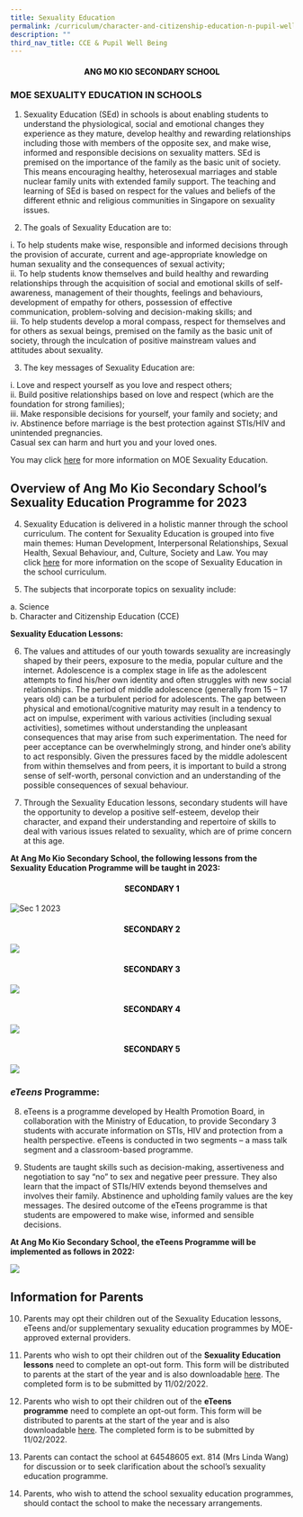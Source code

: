 ```yaml
---
title: Sexuality Education
permalink: /curriculum/character-and-citizenship-education-n-pupil-well-being/sexuality-education/
description: ""
third_nav_title: CCE & Pupil Well Being
---
```

<h4 style="color:black" align="center">ANG MO KIO SECONDARY SCHOOL</h4>

### MOE SEXUALITY EDUCATION IN SCHOOLS

  

1.  Sexuality Education (SEd) in schools is about enabling students to understand the physiological, social and emotional changes they experience as they mature, develop healthy and rewarding relationships including those with members of the opposite sex, and make wise, informed and responsible decisions on sexuality matters. SEd is premised on the importance of the family as the basic unit of society. This means encouraging healthy, heterosexual marriages and stable nuclear family units with extended family support. The teaching and learning of SEd is based on respect for the values and beliefs of the different ethnic and religious communities in Singapore on sexuality issues.

  

2.  The goals of Sexuality Education are to:

i.  To help students make wise, responsible and informed decisions through the provision of accurate, current and age-appropriate knowledge on human sexuality and the consequences of sexual activity; <br>
ii.  To help students know themselves and build healthy and rewarding relationships through the acquisition of social and emotional skills of self-awareness, management of their thoughts, feelings and behaviours, development of empathy for others, possession of effective communication, problem-solving and decision-making skills; and <br>
iii.  To help students develop a moral compass, respect for themselves and for others as sexual beings, premised on the family as the basic unit of society, through the inculcation of positive mainstream values and attitudes about sexuality.

  

3.  The key messages of Sexuality Education are:

i.  Love and respect yourself as you love and respect others; <br>
ii.  Build positive relationships based on love and respect (which are the foundation for strong families); <br>
iii.  Make responsible decisions for yourself, your family and society; and <br>
iv.  Abstinence before marriage is the best protection against STIs/HIV and unintended pregnancies. <br>
    Casual sex can harm and hurt you and your loved ones.
    

  

You may click [here](https://www.moe.gov.sg/education-in-sg/our-programmes/sexuality-education) for more information on MOE Sexuality Education.

Overview of Ang Mo Kio Secondary School’s Sexuality Education Programme for 2023
--------------------------------------------------------------------------------

4.  Sexuality Education is delivered in a holistic manner through the school curriculum. The content for Sexuality Education is grouped into five main themes: Human Development, Interpersonal Relationships, Sexual Health, Sexual Behaviour, and, Culture, Society and Law. You may click [here](https://www.moe.gov.sg/education-in-sg/our-programmes/sexuality-education/scope-and-teaching-approach) for more information on the scope of Sexuality Education in the school curriculum.

  

5.  The subjects that incorporate topics on sexuality include:

a.  Science <br>
b.  Character and Citizenship Education (CCE)

  

**Sexuality Education Lessons:**

  

6.  The values and attitudes of our youth towards sexuality are increasingly shaped by their peers, exposure to the media, popular culture and the internet. Adolescence is a complex stage in life as the adolescent attempts to find his/her own identity and often struggles with new social relationships. The period of middle adolescence (generally from 15 – 17 years old) can be a turbulent period for adolescents. The gap between physical and emotional/cognitive maturity may result in a tendency to act on impulse, experiment with various activities (including sexual activities), sometimes without understanding the unpleasant consequences that may arise from such experimentation. The need for peer acceptance can be overwhelmingly strong, and hinder one’s ability to act responsibly. Given the pressures faced by the middle adolescent from within themselves and from peers, it is important to build a strong sense of self-worth, personal conviction and an understanding of the possible consequences of sexual behaviour.

  

7.  Through the Sexuality Education lessons, secondary students will have the opportunity to develop a positive self-esteem, develop their character, and expand their understanding and repertoire of skills to deal with various issues related to sexuality, which are of prime concern at this age.

  

**At Ang Mo Kio Secondary School, the following lessons from the Sexuality Education Programme will be taught in 2023:**

<h4 style="color:black" align="center">SECONDARY 1
</h4>

![Sec 1 2023](/images/S1.jpeg)

<h4 style="color:black" align="center">SECONDARY 2
</h4>

![](/images/Sex%20Ed%20Sec%202.png)

<h4 style="color:black" align="center">SECONDARY 3
</h4>

![](/images/Sex%20Ed%20Sec%203.png)

<h4 style="color:black" align="center">SECONDARY 4
</h4>

![](/images/Sex%20Ed%20Sec%204.png)

<h4 style="color:black" align="center">SECONDARY 5
</h4>

![](/images/Sex%20Ed%20Sec%205.png)

### _eTeens_ Programme:

  

8.  eTeens is a programme developed by Health Promotion Board, in collaboration with the Ministry of Education, to provide Secondary 3 students with accurate information on STIs, HIV and protection from a health perspective. eTeens is conducted in two segments – a mass talk segment and a classroom-based programme.

  

9.  Students are taught skills such as decision-making, assertiveness and negotiation to say “no” to sex and negative peer pressure. They also learn that the impact of STIs/HIV extends beyond themselves and involves their family. Abstinence and upholding family values are the key messages. The desired outcome of the eTeens programme is that students are empowered to make wise, informed and sensible decisions.

  

**At Ang Mo Kio Secondary School, the eTeens Programme will be implemented as follows in 2022:**

![](/images/Sex%20Ed%20e-Teen.png)

Information for Parents
-----------------------

10.  Parents may opt their children out of the Sexuality Education lessons, eTeens and/or supplementary sexuality education programmes by MOE-approved external providers.

  

11.  Parents who wish to opt their children out of the **Sexuality Education lessons** need to complete an opt-out form. This form will be distributed to parents at the start of the year and is also downloadable [here](/files/Annex%20A.pdf). The completed form is to be submitted by 11/02/2022.

  

12.  Parents who wish to opt their children out of the **eTeens programme** need to complete an opt-out form. This form will be distributed to parents at the start of the year and is also downloadable [here](/files/Annex%20B_eTeens%20Parents%20Opt-out%20Form%20Sec%202022.pdf). The completed form is to be submitted by 11/02/2022.

  

13.  Parents can contact the school at 64548605 ext. 814 (Mrs Linda Wang) for discussion or to seek clarification about the school’s sexuality education programme.

  

14.  Parents, who wish to attend the school sexuality education programmes, should contact the school to make the necessary arrangements.